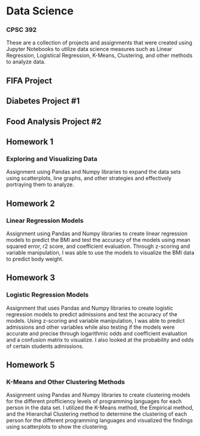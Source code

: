 # Data Science 
### CPSC 392 
These are a collection of projects and assignments that were created using Jupyter Notebooks to utilize data science measures such as Linear Regression, Logistical Regression, K-Means, Clustering, and other methods to analyze data. 

## FIFA Project

## Diabetes Project #1

## Food Analysis Project #2

## Homework 1
### Exploring and Visualizing Data

Assignment using Pandas and Numpy libraries to expand the data sets using scatterplots, line graphs, and other strategies and effectively portraying them to analyze. 

## Homework 2
### Linear Regression Models

Assignment using Pandas and Numpy libraries to create linear regression models to predict the BMI and test the accuracy of the models using mean squared error, r2 score, and coefficient evaluation. Through z-scoring and variable manipulation, I was able to use the models to visualize the BMI data to predict body weight. 

## Homework 3
### Logistic Regression Models

Assignment that uses Pandas and Numpy libraries to create logistic regression models to predict admissions and test the accuracy of the models. Using z-scoring and variable manipulation, I was able to predict admissions and other variables while also testing if the models were accurate and precise through logarithmic odds and coefficient evaluation and a confusion matrix to visualize. I also looked at the probability and odds of certain students admissions.  

## Homework 5
### K-Means and Other Clustering Methods

Assignment using Pandas and Numpy libraries to create clustering models for the different profficiency levels of programming languages for each person in the data set. I utilized the K-Means method, the Empirical method, and the Hierarchal Clustering method to determine the clustering of each person for the different programming languages and visualized the findings using scatterplots to show the clustering.
